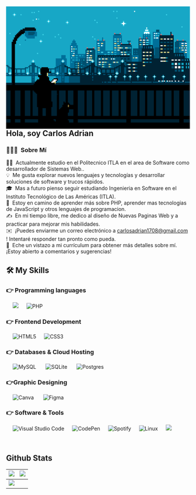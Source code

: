 <img alt="portada" src="./assets/Mf08.gif" width='1100' align="left"/><h2 align="left">Hola, soy Carlos Adrian</h2>

### 👨🏻‍💻 &nbsp;Sobre Mí

👨‍💻 &nbsp;Actualmente estudio en el Politecnico ITLA en el area de Software como desarrollador de Sistemas Web..\
💡 &nbsp;Me gusta explorar nuevos lenguajes y tecnologías y desarrollar soluciones de software y trucos rápidos.\
🎓 &nbsp;Mas a futuro pienso seguir estudiando Ingenieria en Software en el Instituto Tecnológico de Las Américas (ITLA).\
🌱 &nbsp;Estoy en camino de aprender más sobre PHP, aprender mas tecnologias de JavaScript y otros lenguajes de programacion.\
✍️ &nbsp;En mi tiempo libre, me dedico al diseño de Nuevas Paginas Web y a practicar para mejorar mis habilidades.\
✉️ &nbsp;¡Puedes enviarme un correo electrónico a carlosadrian1708@gmail.com ! Intentaré responder tan pronto como pueda.\
📄 &nbsp;Eche un vistazo a mi currículum para obtener más detalles sobre mí. ¡Estoy abierto a comentarios y sugerencias!

## 🛠️ My Skills

### 👉 Programming languages

  &emsp;
     <img src="https://img.shields.io/badge/JavaScript-F7DF1E?style=for-the-badge&logo=javascript&logoColor=black">
  &emsp;
    ![PHP](https://img.shields.io/badge/php-%23777BB4.svg?style=for-the-badge&logo=php&logoColor=white)
    
### 👉 Frontend Development

  &emsp; 
   ![HTML5](https://img.shields.io/badge/html5-%23E34F26.svg?style=for-the-badge&logo=html5&logoColor=white)
  &emsp;
    ![CSS3](https://img.shields.io/badge/css3-%231572B6.svg?style=for-the-badge&logo=css3&logoColor=white)
    
### 👉 Databases & Cloud Hosting

  &emsp;
   ![MySQL](https://img.shields.io/badge/mysql-4479A1.svg?style=for-the-badge&logo=mysql&logoColor=white)&nbsp;
  &emsp;
    ![SQLite](https://img.shields.io/badge/sqlite-%2307405e.svg?style=for-the-badge&logo=sqlite&logoColor=white)&nbsp;
  &emsp;
    ![Postgres](https://img.shields.io/badge/postgres-%23316192.svg?style=for-the-badge&logo=postgresql&logoColor=white)&nbsp;
  &emsp;
  
### 👉Graphic Designing

  &emsp;
  	![Canva](https://img.shields.io/badge/Canva-%2300C4CC.svg?style=for-the-badge&logo=Canva&logoColor=white)&nbsp;
  &emsp;
  	![Figma](https://img.shields.io/badge/figma-%23F24E1E.svg?style=for-the-badge&logo=figma&logoColor=white)
  &emsp;
  
 ### 👉 Software & Tools
 
  &emsp;
    ![Visual Studio Code](https://img.shields.io/badge/Visual%20Studio%20Code-0078d7.svg?style=for-the-badge&logo=visual-studio-code&logoColor=white)
  &emsp;
    ![CodePen](https://img.shields.io/badge/Codepen-000000?style=for-the-badge&logo=codepen&logoColor=white)
  &emsp;
    ![Spotify](https://img.shields.io/badge/Spotify-1ED760?style=for-the-badge&logo=spotify&logoColor=white)
  &emsp;
     ![Linux](https://img.shields.io/badge/Linux-FCC624?style=for-the-badge&logo=linux&logoColor=black)
  &emsp;
    <img src="https://img.shields.io/badge/Xampp-F37623?style=for-the-badge&logo=xampp&logoColor=white">
  &emsp;
  
<br/>

## Github Stats 

<img src="https://github-readme-stats.vercel.app/api?username=ElGoat10&&show_icons=true&count_private=true&theme=github_dark">|<img src="https://github-readme-streak-stats.herokuapp.com/?user=jaydeep-yadav&theme=blueberry_duo"/>
|---|---|
<img src="https://github-readme-stats.vercel.app/api/top-langs/?username=ElGoat10&layout=compact&theme=github_dark"/>|
